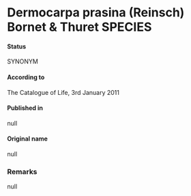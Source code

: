 # Dermocarpa prasina (Reinsch) Bornet & Thuret SPECIES

#### Status
SYNONYM

#### According to
The Catalogue of Life, 3rd January 2011

#### Published in
null

#### Original name
null

### Remarks
null
